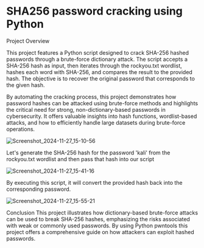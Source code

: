 # SHA256 password cracking using Python

Project Overview

This project features a Python script designed to crack SHA-256 hashed passwords through a brute-force dictionary attack. The script accepts a SHA-256 hash as input, then iterates through the rockyou.txt wordlist, hashes each word with SHA-256, and compares the result to the provided hash. The objective is to recover the original password that corresponds to the given hash.

By automating the cracking process, this project demonstrates how password hashes can be attacked using brute-force methods and highlights the critical need for strong, non-dictionary-based passwords in cybersecurity. It offers valuable insights into hash functions, wordlist-based attacks, and how to efficiently handle large datasets during brute-force operations.

![Screenshot_2024-11-27_15-10-56](https://github.com/user-attachments/assets/142b2f25-bc7a-4e53-89ad-a9258b810a16)

Let's generate the SHA-256 hash for the password 'kali' from the rockyou.txt wordlist and then pass that hash into our script

![Screenshot_2024-11-27_15-41-16](https://github.com/user-attachments/assets/34948c79-c428-4015-b746-3a21019259a5)

By executing this script, it will convert the provided hash back into the corresponding password.

![Screenshot_2024-11-27_15-55-21](https://github.com/user-attachments/assets/ca8f5ff2-3b7b-451b-ad73-1a3802808a1e)

Conclusion
This project illustrates how dictionary-based brute-force attacks can be used to break SHA-256 hashes, emphasizing the risks associated with weak or commonly used passwords. By using Python pwntools this project offers a comprehensive guide on how attackers can exploit hashed passwords.

